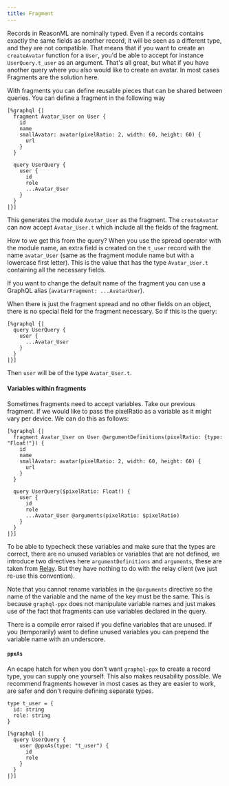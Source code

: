 ```yaml
---
title: Fragment
---
```


Records in ReasonML are nominally typed. Even if a records contains exactly the
same fields as another record, it will be seen as a different type, and they are
not compatible. That means that if you want to create an `createAvatar` function
for a `User`, you'd be able to accept for instance `UserQuery.t_user` as an
argument. That's all great, but what if you have another query where you also
would like to create an avatar. In most cases Fragments are the solution here.

With fragments you can define reusable pieces that can be shared between
queries. You can define a fragment in the following way

```reason
[%graphql {|
  fragment Avatar_User on User {
    id
    name
    smallAvatar: avatar(pixelRatio: 2, width: 60, height: 60) {
      url
    }
  }

  query UserQuery {
    user {
      id
      role
      ...Avatar_User
    }
  }
|}]
```

This generates the module `Avatar_User` as the fragment. The `createAvatar` can
now accept `Avatar_User.t` which include all the fields of the fragment.

How to we get this from the query? When you use the spread operator with the
module name, an extra field is created on the `t_user` record with the name
`avatar_User` (same as the fragment module name but with a lowercase first
letter). This is the value that has the type `Avatar_User.t` containing all the
necessary fields.

If you want to change the default name of the fragment you can use a GraphQL
alias (`avatarFragment: ...AvatarUser`).

When there is just the fragment spread and no other fields on an object, there
is no special field for the fragment necessary. So if this is the query:

```reason
[%graphql {|
  query UserQuery {
    user {
      ...Avatar_User
    }
  }
|}]
```

Then `user` will be of the type `Avatar_User.t`.

#### Variables within fragments

Sometimes fragments need to accept variables. Take our previous fragment. If we
would like to pass the pixelRatio as a variable as it might vary per device. We
can do this as follows:

```reason
[%graphql {|
  fragment Avatar_User on User @argumentDefinitions(pixelRatio: {type: "Float!"}) {
    id
    name
    smallAvatar: avatar(pixelRatio: 2, width: 60, height: 60) {
      url
    }
  }

  query UserQuery($pixelRatio: Float!) {
    user {
      id
      role
      ...Avatar_User @arguments(pixelRatio: $pixelRatio)
    }
  }
|}]
```

To be able to typecheck these variables and make sure that the types are
correct, there are no unused variables or variables that are not defined, we
introduce two directives here `argumentDefinitions` and `arguments`, these are
taken from
[Relay](https://relay.dev/docs/en/fragment-container#argumentdefinitions). But
they have nothing to do with the relay client (we just re-use this convention).

Note that you cannot rename variables in the `@arguments` directive so the name
of the variable and the name of the key must be the same. This is because
`graphql-ppx` does not manipulate variable names and just makes use of the fact
that fragments can use variables declared in the query.

There is a compile error raised if you define variables that are unused. If you
(temporarily) want to define unused variables you can prepend the variable name
with an underscore.

#### `ppxAs`

An ecape hatch for when you don't want `graphql-ppx` to create a record type,
you can supply one yourself. This also makes reusability possible. We recommend
fragments however in most cases as they are easier to work, are safer and don't
require defining separate types.

```reason
type t_user = {
  id: string
  role: string
}

[%graphql {|
  query UserQuery {
    user @ppxAs(type: "t_user") {
      id
      role
    }
  }
|}]
```
